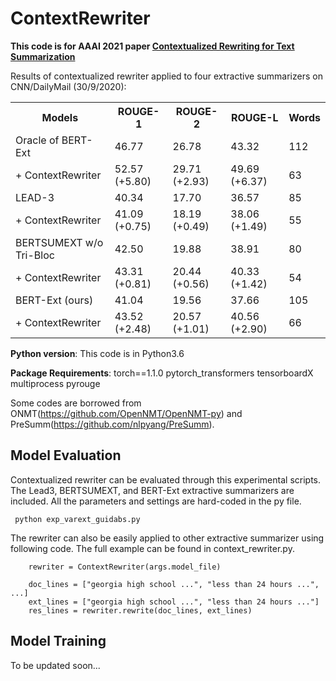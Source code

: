 # ContextRewriter

**This code is for AAAI 2021 paper [Contextualized Rewriting for Text Summarization](https://arxiv.org/abs/2102.00385)**

Results of contextualized rewriter applied to four extractive summarizers on CNN/DailyMail (30/9/2020):


<table class="tg">
  <tr>
    <th class="tg-0pky">Models</th>
    <th class="tg-0pky">ROUGE-1</th>
    <th class="tg-0pky">ROUGE-2</th>
    <th class="tg-0pky">ROUGE-L</th>
    <th class="tg-0pky">Words</th>
  </tr>
  <tr>
    <td class="tg-0pky">Oracle of BERT-Ext</td>
    <td class="tg-0pky">46.77</td>
    <td class="tg-0pky">26.78</td>
    <td class="tg-0pky">43.32</td>
    <td class="tg-0pky">112</td>
  </tr>
  <tr>
    <td class="tg-0pky"> + ContextRewriter</td>
    <td class="tg-0pky">52.57 (+5.80)</td>
    <td class="tg-0pky">29.71 (+2.93)</td>
    <td class="tg-0pky">49.69 (+6.37)</td>
    <td class="tg-0pky">63</td>
  </tr>
  <tr>
    <td class="tg-0pky">LEAD-3</td>
    <td class="tg-0pky">40.34</td>
    <td class="tg-0pky">17.70</td>
    <td class="tg-0pky">36.57</td>
    <td class="tg-0pky">85</td>
  </tr>
  <tr>
    <td class="tg-0pky"> + ContextRewriter</td>
    <td class="tg-0pky">41.09 (+0.75)</td>
    <td class="tg-0pky">18.19 (+0.49)</td>
    <td class="tg-0pky">38.06 (+1.49)</td>
    <td class="tg-0pky">55</td>
  </tr>
  <tr>
    <td class="tg-0pky">BERTSUMEXT w/o Tri-Bloc</td>
    <td class="tg-0pky">42.50</td>
    <td class="tg-0pky">19.88</td>
    <td class="tg-0pky">38.91</td>
    <td class="tg-0pky">80</td>
  </tr>
  <tr>
    <td class="tg-0pky"> + ContextRewriter</td>
    <td class="tg-0pky">43.31 (+0.81)</td>
    <td class="tg-0pky">20.44 (+0.56)</td>
    <td class="tg-0pky">40.33 (+1.42)</td>
    <td class="tg-0pky">54</td>
  </tr>
  <tr>
    <td class="tg-0pky">BERT-Ext (ours)</td>
    <td class="tg-0pky">41.04</td>
    <td class="tg-0pky">19.56</td>
    <td class="tg-0pky">37.66</td>
    <td class="tg-0pky">105</td>
  </tr>
  <tr>
    <td class="tg-0pky"> + ContextRewriter</td>
    <td class="tg-0pky">43.52 (+2.48)</td>
    <td class="tg-0pky">20.57 (+1.01)</td>
    <td class="tg-0pky">40.56 (+2.90)</td>
    <td class="tg-0pky">66</td>
  </tr>
</table>

**Python version**: This code is in Python3.6

**Package Requirements**: torch==1.1.0 pytorch_transformers tensorboardX multiprocess pyrouge

Some codes are borrowed from ONMT(https://github.com/OpenNMT/OpenNMT-py) and PreSumm(https://github.com/nlpyang/PreSumm).


## Model Evaluation
Contextualized rewriter can be evaluated through this experimental scripts. 
The Lead3, BERTSUMEXT, and BERT-Ext extractive summarizers are included. 
All the parameters and settings are hard-coded in the py file.
```
 python exp_varext_guidabs.py 
```

The rewriter can also be easily applied to other extractive summarizer using following code.
The full example can be found in context_rewriter.py.
```
    rewriter = ContextRewriter(args.model_file)

    doc_lines = ["georgia high school ...", "less than 24 hours ...", ...]
    ext_lines = ["georgia high school ...", "less than 24 hours ..."]
    res_lines = rewriter.rewrite(doc_lines, ext_lines)
```
    
## Model Training
To be updated soon...